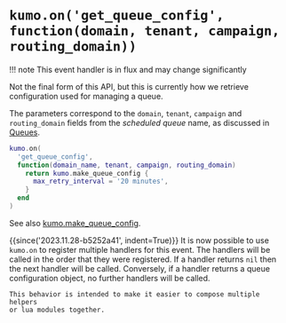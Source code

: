 # `kumo.on('get_queue_config', function(domain, tenant, campaign, routing_domain))`

!!! note
    This event handler is in flux and may change significantly

Not the final form of this API, but this is currently how
we retrieve configuration used for managing a queue.

The parameters correspond to the `domain`, `tenant`, `campaign` and `routing_domain`
fields from the *scheduled queue* name, as discussed in [Queues](../queues.md).

```lua
kumo.on(
  'get_queue_config',
  function(domain_name, tenant, campaign, routing_domain)
    return kumo.make_queue_config {
      max_retry_interval = '20 minutes',
    }
  end
)
```

See also [kumo.make_queue_config](../kumo/make_queue_config.md).

{{since('2023.11.28-b5252a41', indent=True)}}
    It is now possible to use `kumo.on` to register multiple handlers for
    this event.  The handlers will be called in the order that they were
    registered.  If a handler returns `nil` then the next handler will be
    called. Conversely, if a handler returns a queue configuration object,
    no further handlers will be called.

    This behavior is intended to make it easier to compose multiple helpers
    or lua modules together.
